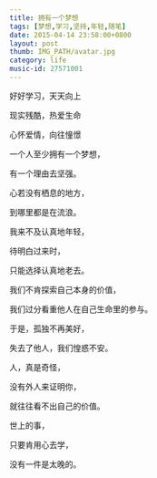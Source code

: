 ```yaml
---
title: 拥有一个梦想
tags: [梦想,学习,坚持,年轻,随笔]
date: 2015-04-14 23:58:00+0800
layout: post
thumb: IMG_PATH/avatar.jpg
category: life
music-id: 27571001
---
```


好好学习，天天向上

现实残酷，热爱生命

心怀爱情，向往憧憬

一个人至少拥有一个梦想，

有一个理由去坚强。

心若没有栖息的地方，

到哪里都是在流浪。

我来不及认真地年轻，

待明白过来时，

只能选择认真地老去。

我们不肯探索自己本身的价值，

我们过分看重他人在自己生命里的参与。

于是，孤独不再美好，

失去了他人，我们惶惑不安。

人，真是奇怪，

没有外人来证明你，

就往往看不出自己的价值。

世上的事，

只要肯用心去学，

没有一件是太晚的。